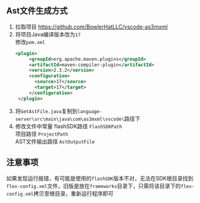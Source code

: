 ## Ast文件生成方式
1. 拉取项目 https://github.com/BowlerHatLLC/vscode-as3mxml  
2. 将项目Java编译版本改为`17`  
   修改`pom.xml`
   ```xml
   <plugin>
        <groupId>org.apache.maven.plugins</groupId>
        <artifactId>maven-compiler-plugin</artifactId>
        <version>2.3.2</version>
        <configuration>
          <source>17</source>
          <target>17</target>
        </configuration>
    </plugin>
   ```
3. 将`GetAstFile.java`复制到`language-server\src\main\java\com\as3mxml\vscode\`路径下
4. 修改文件中常量
   flashSDK路径 `FlashSDKPath`  
   项目路径 `ProjectPath`  
   AST文件输出路径 `AstOutputFile`  

## 注意事项  
如果发现运行报错，有可能是使用的`flashSDK`版本不对，无法在SDK根目录找到`flex-config.xml`文件，旧版是放在`frameworks`目录下，只需将该目录下的`flex-config.xml`拷贝至根目录，重新运行程序即可